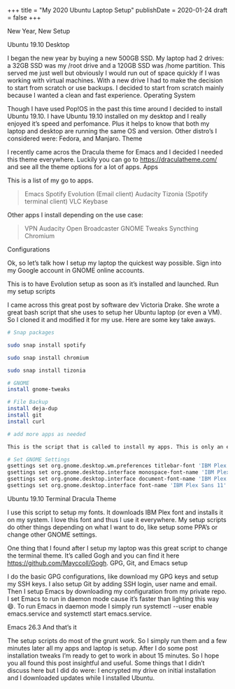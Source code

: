 +++
title = "My 2020 Ubuntu Laptop Setup"
publishDate = 2020-01-24
draft = false
+++

New Year, New Setup

Ubuntu 19.10 Desktop

I began the new year by buying a new 500GB SSD. My laptop had 2 drives: a 32GB SSD was my /root drive and a 120GB SSD was /home partition. This served me just well but obviously I would run out of space quickly if I was working with virtual machines. With a new drive I had to make the decision to start from scratch or use backups. I decided to start from scratch mainly because I wanted a clean and fast experience.
Operating System

Though I have used Pop!OS in the past this time around I decided to install Ubuntu 19.10. I have Ubuntu 19.10 installed on my desktop and I really enjoyed it’s speed and perfomance. Plus it helps to know that both my laptop and desktop are running the same OS and version. Other distro’s I considered were: Fedora, and Manjaro.
Theme

I recently came acros the Dracula theme for Emacs and I decided I needed this theme everywhere. Luckily you can go to <https://draculatheme.com/> and see all the theme options for a lot of apps.
Apps

This is a list of my go to apps.

> Emacs
> Spotify
> Evolution (Email client)
> Audacity
> Tizonia (Spotify terminal client)
> VLC
> Keybase

Other apps I install depending on the use case:

> VPN
> Audacity
> Open Broadcaster
> GNOME Tweaks
> Syncthing
> Chromium

Configurations

Ok, so let’s talk how I setup my laptop the quickest way possible.
Sign into my Google account in GNOME online accounts.

This is to have Evolution setup as soon as it’s installed and launched.
Run my setup scripts

I came across this great post by software dev Victoria Drake. She wrote a great bash script that she uses to setup her Ubuntu laptop (or even a VM). So I cloned it and modified it for my use. Here are some key take aways.

```sh
# Snap packages

sudo snap install spotify

sudo snap install chromium

sudo snap install tizonia

# GNOME
install gnome-tweaks

# File Backup
install deja-dup
install git
install curl

# add more apps as needed

This is the script that is called to install my apps. This is only an example, in the real world I edited the script to add or remove apps that I wanted installed or removed. Another part of my setup scripts is the desktop.sh script.

# Set GNOME Settings
gsettings set org.gnome.desktop.wm.preferences titlebar-font 'IBM Plex Sans Bold 11'
gsettings set org.gnome.desktop.interface monospace-font-name 'IBM Plex Mono 13'
gsettings set org.gnome.desktop.interface document-font-name 'IBM Plex Sans Medium 11'
gsettings set org.gnome.desktop.interface font-name 'IBM Plex Sans 11'
```

Ubuntu 19.10 Terminal Dracula Theme

I use this script to setup my fonts. It downloads IBM Plex font and installs it on my system. I love this font and thus I use it everywhere. My setup scripts do other things depending on what I want to do, like setup some PPA’s or change other GNOME settings.

One thing that I found after I setup my laptop was this great script to change the terminal theme. It’s called Gogh and you can find it here <https://github.com/Mayccoll/Gogh>.
GPG, Git, and Emacs setup

I do the basic GPG configurations, like download my GPG keys and setup my SSH keys. I also setup Git by adding SSH login, user name and email. Then I setup Emacs by downloading my configuration from my private repo. I set Emacs to run in daemon mode cause it’s faster than lighting this way :smile:. To run Emacs in daemon mode I simply run systemctl --user enable emacs.service and systemctl start emacs.service.

Emacs 26.3
And that’s it

The setup scripts do most of the grunt work. So I simply run them and a few minutes later all my apps and laptop is setup. After I do some post installation tweaks I’m ready to get to work in about 15 minutes. So I hope you all found this post insightful and useful. Some things that I didn’t discuss here but I did do were: I encrypted my drive on initial installation and I downloaded updates while I installed Ubuntu.
